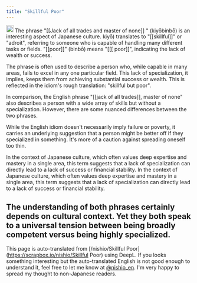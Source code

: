 ```yaml
---
title: "Skillful Poor"
---
```


<img src='https://scrapbox.io/api/pages/nishio-en/GPT/icon' alt='GPT.icon' height="19.5"/> The phrase "[[Jack of all trades and master of none]] " (kiyōbinbō) is an interesting aspect of Japanese culture. kiyō) translates to "[[skillful]]" or "adroit", referring to someone who is capable of handling many different tasks or fields. "[[poor]]" (binbō) means "[[[ poor]]", indicating the lack of wealth or success.

The phrase is often used to describe a person who, while capable in many areas, fails to excel in any one particular field. This lack of specialization, it implies, keeps them from achieving substantial success or wealth. This is reflected in the idiom's rough translation: "skillful but poor".

In comparison, the English phrase "[[jack of all trades]], master of none" also describes a person with a wide array of skills but without a specialization. However, there are some nuanced differences between the two phrases.

While the English idiom doesn't necessarily imply failure or poverty, it carries an underlying suggestion that a person might be better off if they specialized in something. It's more of a caution against spreading oneself too thin.

In the context of Japanese culture, which often values deep expertise and mastery in a single area, this term suggests that a lack of specialization can directly lead to a lack of success or financial stability. In the context of Japanese culture, which often values deep expertise and mastery in a single area, this term suggests that a lack of specialization can directly lead to a lack of success or financial stability.

The understanding of both phrases certainly depends on cultural context. Yet they both speak to a universal tension between being broadly competent versus being highly specialized.
---
This page is auto-translated from [/nishio/Skillful Poor](https://scrapbox.io/nishio/Skillful Poor) using DeepL. If you looks something interesting but the auto-translated English is not good enough to understand it, feel free to let me know at [@nishio_en](https://twitter.com/nishio_en). I'm very happy to spread my thought to non-Japanese readers.